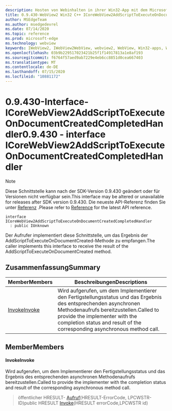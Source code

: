 ```yaml
---
description: Hosten von Webinhalten in ihrer Win32-App mit dem Microsoft Edge WebView2-Steuerelement
title: 0.9.430-WebView2 Win32 C++ ICoreWebView2AddScriptToExecuteOnDocumentCreatedCompletedHandler
author: MSEdgeTeam
ms.author: msedgedevrel
ms.date: 07/14/2020
ms.topic: reference
ms.prod: microsoft-edge
ms.technology: webview
keywords: IWebView2, IWebView2WebView, webview2, WebView, Win32-apps, Win32, Edge, ICoreWebView2, ICoreWebView2Host, Browser-Steuerelement, Edge-HTML
ms.openlocfilehash: 03b9b229517023421b25f1f14917813a1e8af193
ms.sourcegitcommit: f6764f57aed9ab7229e4eb6cc8851d0cea667403
ms.translationtype: MT
ms.contentlocale: de-DE
ms.lasthandoff: 07/15/2020
ms.locfileid: "10881172"
---
```

# <span data-ttu-id="13793-104">0.9.430-Interface-ICoreWebView2AddScriptToExecuteOnDocumentCreatedCompletedHandler</span><span class="sxs-lookup"><span data-stu-id="13793-104">0.9.430 - interface ICoreWebView2AddScriptToExecuteOnDocumentCreatedCompletedHandler</span></span> 

> [!NOTE]
> <span data-ttu-id="13793-105">Diese Schnittstelle kann nach der SDK-Version 0.9.430 geändert oder für Versionen nicht verfügbar sein.</span><span class="sxs-lookup"><span data-stu-id="13793-105">This interface may be altered or unavailable for releases after SDK version 0.9.430.</span></span> <span data-ttu-id="13793-106">Die neueste API-Referenz finden Sie unter [Referenz](../../../webview2-api-reference.md) .</span><span class="sxs-lookup"><span data-stu-id="13793-106">Please refer to [Reference](../../../webview2-api-reference.md) for the latest API reference.</span></span>

```
interface ICoreWebView2AddScriptToExecuteOnDocumentCreatedCompletedHandler
  : public IUnknown
```

<span data-ttu-id="13793-107">Der Aufrufer implementiert diese Schnittstelle, um das Ergebnis der AddScriptToExecuteOnDocumentCreated-Methode zu empfangen.</span><span class="sxs-lookup"><span data-stu-id="13793-107">The caller implements this interface to receive the result of the AddScriptToExecuteOnDocumentCreated method.</span></span>

## <span data-ttu-id="13793-108">Zusammenfassung</span><span class="sxs-lookup"><span data-stu-id="13793-108">Summary</span></span>

 <span data-ttu-id="13793-109">Member</span><span class="sxs-lookup"><span data-stu-id="13793-109">Members</span></span>                        | <span data-ttu-id="13793-110">Beschreibungen</span><span class="sxs-lookup"><span data-stu-id="13793-110">Descriptions</span></span>
--------------------------------|---------------------------------------------
[<span data-ttu-id="13793-111">Invoke</span><span class="sxs-lookup"><span data-stu-id="13793-111">Invoke</span></span>](#invoke) | <span data-ttu-id="13793-112">Wird aufgerufen, um dem Implementierer den Fertigstellungsstatus und das Ergebnis des entsprechenden asynchronen Methodenaufrufs bereitzustellen.</span><span class="sxs-lookup"><span data-stu-id="13793-112">Called to provide the implementer with the completion status and result of the corresponding asynchronous method call.</span></span>

## <span data-ttu-id="13793-113">Member</span><span class="sxs-lookup"><span data-stu-id="13793-113">Members</span></span>

#### <span data-ttu-id="13793-114">Invoke</span><span class="sxs-lookup"><span data-stu-id="13793-114">Invoke</span></span> 

<span data-ttu-id="13793-115">Wird aufgerufen, um dem Implementierer den Fertigstellungsstatus und das Ergebnis des entsprechenden asynchronen Methodenaufrufs bereitzustellen.</span><span class="sxs-lookup"><span data-stu-id="13793-115">Called to provide the implementer with the completion status and result of the corresponding asynchronous method call.</span></span>

> <span data-ttu-id="13793-116">öffentlicher HRESULT- [Aufruf](#invoke)(HRESULT-ErrorCode, LPCWSTR-ID)</span><span class="sxs-lookup"><span data-stu-id="13793-116">public HRESULT [Invoke](#invoke)(HRESULT errorCode,LPCWSTR id)</span></span>

